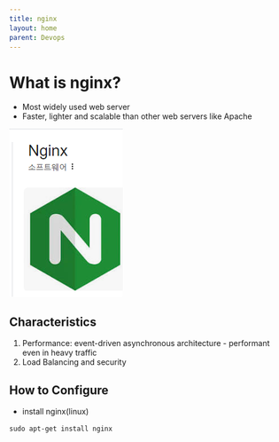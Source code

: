 ```yaml
---
title: nginx 
layout: home
parent: Devops 
---
```


# What is nginx?
* Most widely used web server
* Faster, lighter and scalable than other web servers like Apache

![nginx](../../images/nginx.png)


## Characteristics
1) Performance: event-driven asynchronous architecture - performant even in heavy traffic
2) Load Balancing and security

## How to Configure
* install nginx(linux)

```shell
sudo apt-get install nginx
```